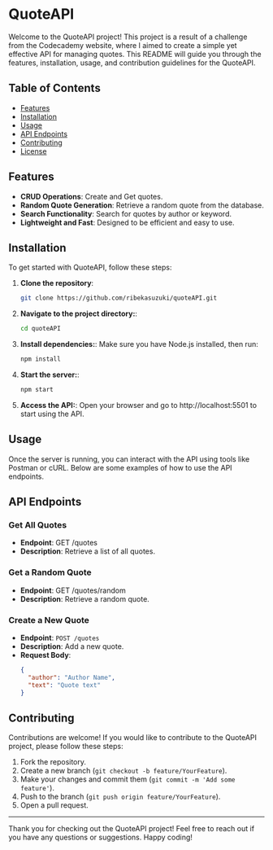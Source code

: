 # QuoteAPI

Welcome to the QuoteAPI project! This project is a result of a challenge from the Codecademy website, where I aimed to create a simple yet effective API for managing quotes. This README will guide you through the features, installation, usage, and contribution guidelines for the QuoteAPI.

## Table of Contents

- [Features](#features)
- [Installation](#installation)
- [Usage](#usage)
- [API Endpoints](#api-endpoints)
- [Contributing](#contributing)
- [License](#license)

## Features

- **CRUD Operations**: Create and Get quotes.
- **Random Quote Generation**: Retrieve a random quote from the database.
- **Search Functionality**: Search for quotes by author or keyword.
- **Lightweight and Fast**: Designed to be efficient and easy to use.

## Installation

To get started with QuoteAPI, follow these steps:

1. **Clone the repository**:
   ```bash
   git clone https://github.com/ribekasuzuki/quoteAPI.git
2. **Navigate to the project directory:**:
   ```bash
   cd quoteAPI
3. **Install dependencies:**:
Make sure you have Node.js installed, then run:
   ```bash
   npm install
4. **Start the server:**:
   ```bash
   npm start
5. **Access the API:**:
Open your browser and go to http://localhost:5501 to start using the API.

## Usage

Once the server is running, you can interact with the API using tools like Postman or cURL. Below are some examples of how to use the API endpoints.

## API Endpoints

### Get All Quotes
- **Endpoint**: GET /quotes
- **Description**: Retrieve a list of all quotes.

### Get a Random Quote
- **Endpoint**: GET /quotes/random
- **Description**: Retrieve a random quote.

### Create a New Quote
- **Endpoint**: `POST /quotes`
- **Description**: Add a new quote.
- **Request Body**:
  ```json
  {
    "author": "Author Name",
    "text": "Quote text"
  }

## Contributing

Contributions are welcome! If you would like to contribute to the QuoteAPI project, please follow these steps:

1. Fork the repository.
2. Create a new branch (`git checkout -b feature/YourFeature`).
3. Make your changes and commit them (`git commit -m 'Add some feature'`).
4. Push to the branch (`git push origin feature/YourFeature`).
5. Open a pull request.


---

Thank you for checking out the QuoteAPI project! Feel free to reach out if you have any questions or suggestions. Happy coding!
